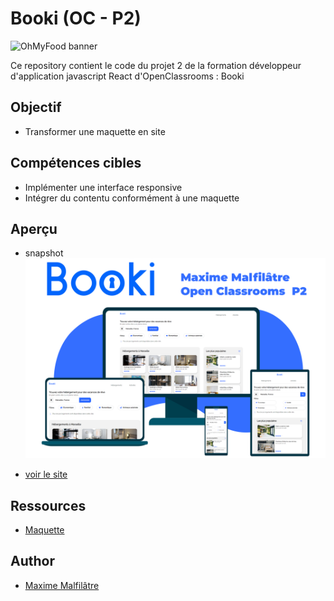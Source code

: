 # Booki (OC - P2)

![OhMyFood banner](https://user.oc-static.com/upload/2022/06/20/16557256333819_FR_1155_P3_Banner-Booki.png)

Ce repository contient le code du projet 2 de la formation développeur d'application javascript React d'OpenClassrooms : Booki

## Objectif

- Transformer une maquette en site

## Compétences cibles

- Implémenter une interface responsive
- Intégrer du contentu conformément à une maquette

## Aperçu

- snapshot
![booki snapshot](https://github.com/maxew33/OC-P2-Booki/blob/main/images/snapshot.png)

- [voir le site](https://maxew33.github.io/OC-P2-Booki/)

## Ressources

-   [Maquette](https://www.figma.com/file/LzrrVGPWxLm6RLe0MVft81/Maquettes-Booki-(desktop%2C-mobile%2C-tablette)-(Copy)?type=design&mode=design&t=Drflr90VtWJBtAPH-0)

## Author

-   [Maxime Malfilâtre](https://www.github.com/maxew33)
